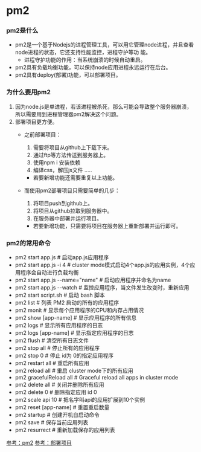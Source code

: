 # pm2
### pm2是什么
- pm2是一个基于Nodejs的进程管理工具，可以用它管理node进程，并且查看node进程的状态，它还支持性能监控，进程守护等功
能。
   - 进程守护功能的作用：当系统崩溃的时候自动重启。
- pm2具有负载均衡功能，可以保持node应用进程永远运行在后台。
- pm2具有deploy(部署)功能，可以部署项目。

### 为什么要用pm2
1. 因为node.js是单进程，若该进程被杀死，那么可能会导致整个服务器崩溃，所以需要用到进程管理器pm2解决这个问题。
2. 部署项目更方便。
   - 之前部署项目：
      1. 需要将项目从github上下载下来。
      2. 通过ftp等方法传送到服务器上。
      3. 使用npm i 安装依赖
      4. 编译css，解压js文件
      .....
      - 若要新增功能还需要重复以上功能。
      
   - 而使用pm2部署项目只需要简单的几步：
      1. 将项目push到github上。
      2. 将项目从github拉取到服务器中。
      3. 在服务器中部署并运行项目。
      - 若要新增功能，只需要将项目在服务器上重新部署并运行即可。
      
### pm2的常用命令
- pm2 start app.js                 # 启动app.js应用程序
- pm2 start app.js -i 4            # cluster mode模式启动4个app.js的应用实例，4个应用程序会自动进行负载均衡
- pm2 start app.js --name="name"   # 启动应用程序并命名为name
- pm2 start app.js --watch         # 监控应用程序，当文件发生改变时，重新应用
- pm2 start script.sh              # 启动 bash 脚本
- pm2 list                         # 列表 PM2 启动的所有的应用程序
- pm2 monit                        # 显示每个应用程序的CPU和内存占用情况
- pm2 show [app-name]              # 显示应用程序的所有信息
- pm2 logs                         # 显示所有应用程序的日志
- pm2 logs [app-name]              # 显示指定应用程序的日志
- pm2 flush                        # 清空所有日志文件
- pm2 stop all                     # 停止所有的应用程序
- pm2 stop 0                       # 停止 id为 0的指定应用程序
- pm2 restart all                  # 重启所有应用
- pm2 reload all                   # 重启 cluster mode下的所有应用
- pm2 gracefulReload all           # Graceful reload all apps in cluster mode
- pm2 delete all                   # 关闭并删除所有应用
- pm2 delete 0                     # 删除指定应用 id 0
- pm2 scale api 10                 # 把名字叫api的应用扩展到10个实例
- pm2 reset [app-name]             # 重置重启数量
- pm2 startup                      # 创建开机自启动命令
- pm2 save                         # 保存当前应用列表
- pm2 resurrect                    # 重新加载保存的应用列表


[参考：pm2](https://pm2.keymetrics.io/)
[参考：部署项目](https://www.jianshu.com/p/51bf8cf5227c?from=groupmessage)
